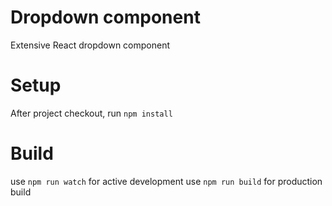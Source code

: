 # Dropdown component
Extensive React dropdown component 

# Setup
After project checkout, run `npm install`

# Build
use `npm run watch` for active development
use `npm run build` for production build
